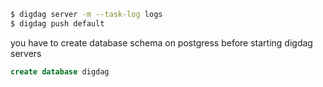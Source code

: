 ```sh
$ digdag server -m --task-log logs
$ digdag push default
```

you have to create database schema on postgress before starting digdag servers

```sql
create database digdag
```
